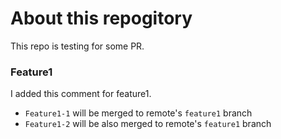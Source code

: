 # About this repogitory
This repo is testing for some PR.


### Feature1
I added this comment for feature1.

* `Feature1-1` will be merged to remote's `feature1` branch
* `Feature1-2` will be also merged to remote's `feature1` branch